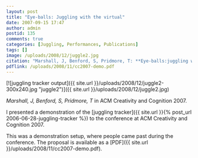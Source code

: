 ```yaml
---
layout: post
title: "Eye-balls: Juggling with the virtual"
date: 2007-09-15 17:47
author: admin
postid: 135
comments: true
categories: [Juggling, Performances, Publications]
tags: []
image: /uploads/2008/12/juggle2.jpg
citation: "Marshall, J, Benford, S, Pridmore, T: **Eye-balls:juggling with the virtual**, in ACM Creativity & Cognition 2007, Washington DC (2007)"
pdflink: /uploads/2008/11/cc2007-demo.pdf
---
```

[![juggling tracker output]({{ site.url }}/uploads/2008/12/juggle2-300x240.jpg "juggle2")]({{ site.url }}/uploads/2008/12/juggle2.jpg)

*Marshall, J, Benford, S, Pridmore, T* in ACM Creativity and Cognition 2007.

I presented a demonstration of the [juggling tracker]({{ site.url }}{% post_url 2006-06-28-juggling-tracker %}) to the conference at ACM Creativity and Cognition 2007.

This was a demonstration setup, where people came past during the conference. The proposal is available as a [PDF]({{ site.url }}/uploads/2008/11/cc2007-demo.pdf).

